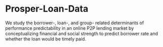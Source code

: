 # Prosper-Loan-Data
We study the borrower-, loan-, and group- related determinants of performance predictability in an online P2P lending market by conceptualizing financial and social strength to predict borrower rate and whether the loan would be timely paid.
